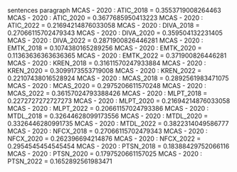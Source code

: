 sentences
paragraph
MCAS - 2020 : ATIC_2018 = 0.3553719008264463
MCAS - 2020 : ATIC_2020 = 0.3677685950413223
MCAS - 2020 : ATIC_2022 = 0.21694214876033058
MCAS - 2020 : DIVA_2018 = 0.27066115702479343
MCAS - 2020 : DIVA_2020 = 0.359504132231405
MCAS - 2020 : DIVA_2022 = 0.2871900826446281
MCAS - 2020 : EMTK_2018 = 0.1074380165289256
MCAS - 2020 : EMTK_2020 = 0.11363636363636365
MCAS - 2020 : EMTK_2022 = 0.371900826446281
MCAS - 2020 : KREN_2018 = 0.31611570247933884
MCAS - 2020 : KREN_2020 = 0.3099173553719008
MCAS - 2020 : KREN_2022 = 0.22107438016528924
MCAS - 2020 : MCAS_2018 = 0.2892561983471075
MCAS - 2020 : MCAS_2020 = 0.2975206611570248
MCAS - 2020 : MCAS_2022 = 0.36157024793388426
MCAS - 2020 : MLPT_2018 = 0.2272727272727273
MCAS - 2020 : MLPT_2020 = 0.21694214876033058
MCAS - 2020 : MLPT_2022 = 0.20661157024793386
MCAS - 2020 : MTDL_2018 = 0.32644628099173556
MCAS - 2020 : MTDL_2020 = 0.3326446280991735
MCAS - 2020 : MTDL_2022 = 0.3822314049586777
MCAS - 2020 : NFCX_2018 = 0.27066115702479343
MCAS - 2020 : NFCX_2020 = 0.262396694214876
MCAS - 2020 : NFCX_2022 = 0.2954545454545454
MCAS - 2020 : PTSN_2018 = 0.18388429752066116
MCAS - 2020 : PTSN_2020 = 0.1797520661157025
MCAS - 2020 : PTSN_2022 = 0.1652892561983471
